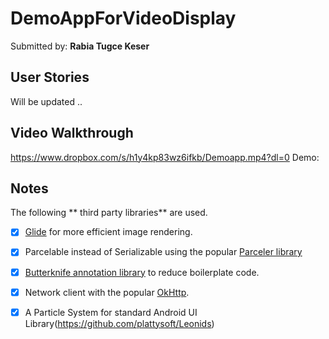 # DemoAppForVideoDisplay 

Submitted by: **Rabia Tugce Keser**


## User Stories

 Will be updated ..


## Video Walkthrough 
https://www.dropbox.com/s/h1y4kp83wz6ifkb/Demoapp.mp4?dl=0
Demo:

## Notes

The following ** third party libraries** are used.

* [X] [Glide](http://inthecheesefactory.com/blog/get-to-know-glide-recommended-by-google/en) for more
efficient image rendering.
* [X] Parcelable instead of Serializable using the popular [Parceler library](https://parceler.org/)
* [X] [Butterknife annotation library](http://jakewharton.github.io/butterknife/) to reduce boilerplate code.
* [X] Network client with the popular [OkHttp](https://medium.com/square-corner-blog/buffering-data-with-okio-f83823d9ba25#.ia2ss5mix).
* [X] A Particle System for standard Android UI Library(https://github.com/plattysoft/Leonids)


